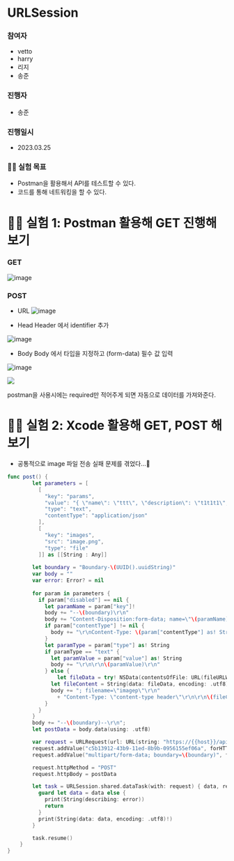 
# URLSession
### 참여자
 - vetto
 - harry
 - 리지
 - 송준

### 진행자
- 송준

### 진행일시
- 2023.03.25
 

### 👨‍🔬 실험 목표
- Postman을 활용해서 API를 테스트할 수 있다.
- 코드를 통해 네트워킹을 할 수 있다.

# 👨‍🔬 실험 1: Postman 활용해 GET 진행해보기
### GET
![image](https://user-images.githubusercontent.com/88870642/227689323-2124adf7-7c8b-4ee4-81c4-3b402807f586.png)

### POST
- URL
![image](https://user-images.githubusercontent.com/88870642/227689621-e055423b-878e-4fa5-87e4-a95407b1d17c.png)


- Head
Header 에서 identifier 추가

![image](https://user-images.githubusercontent.com/88870642/227689363-611186c6-99c0-4e07-aecf-35ae447c6e5a.png)

- Body
Body 에서 타입을 지정하고 (form-data) 필수 값 입력

![image](https://user-images.githubusercontent.com/88870642/227689385-33f2917c-7728-49c9-b805-3700152c81de.png)

![](https://i.imgur.com/JmgIykx.png)

postman을 사용시에는 required만 적어주게 되면 자동으로 데이터를 가져와준다.

# 👨‍🔬 실험 2: Xcode 활용해 GET, POST 해보기

- 공통적으로 image 파일 전송 실패 문제를 겪었다...🥲

```swift
func post() {
        let parameters = [
          [
            "key": "params",
            "value": "{ \"name\": \"ttt\", \"description\": \"t1t1t1\", \"price\": 10000, \"currency\":  \"KRW\", \"discounted_price\":  500, \"stock\":  1234567, \"secret\": \"soobak1234\" }",
            "type": "text",
            "contentType": "application/json"
          ],
          [
            "key": "images",
            "src": "image.png",
            "type": "file"
          ]] as [[String : Any]]
        
        let boundary = "Boundary-\(UUID().uuidString)"
        var body = ""
        var error: Error? = nil
        
        for param in parameters {
          if param["disabled"] == nil {
            let paramName = param["key"]!
            body += "--\(boundary)\r\n"
            body += "Content-Disposition:form-data; name=\"\(paramName)\""
            if param["contentType"] != nil {
              body += "\r\nContent-Type: \(param["contentType"] as! String)"
            }
            let paramType = param["type"] as! String
            if paramType == "text" {
              let paramValue = param["value"] as! String
              body += "\r\n\r\n\(paramValue)\r\n"
            } else {
                let fileData = try! NSData(contentsOfFile: URL(fileURLWithPath: "https://user-images.githubusercontent.com/88870642/227688946-e50847f4-723a-4ae3-badf-6cdbfebd7268.png")) // 이부분이 해결이 안됨
              let fileContent = String(data: fileData, encoding: .utf8)!
              body += "; filename=\"imagep\"\r\n"
                + "Content-Type: \"content-type header\"\r\n\r\n\(fileContent)\r\n"
            }
          }
        }
        body += "--\(boundary)--\r\n";
        let postData = body.data(using: .utf8)

        var request = URLRequest(url: URL(string: "https://{{host}}/api/products")!,timeoutInterval: Double.infinity)
        request.addValue("c5b13912-43b9-11ed-8b9b-0956155ef06a", forHTTPHeaderField: "identifier")
        request.addValue("multipart/form-data; boundary=\(boundary)", forHTTPHeaderField: "Content-Type")

        request.httpMethod = "POST"
        request.httpBody = postData

        let task = URLSession.shared.dataTask(with: request) { data, response, error in
          guard let data = data else {
            print(String(describing: error))
            return
          }
          print(String(data: data, encoding: .utf8)!)
        }

        task.resume()
    }
}

```
